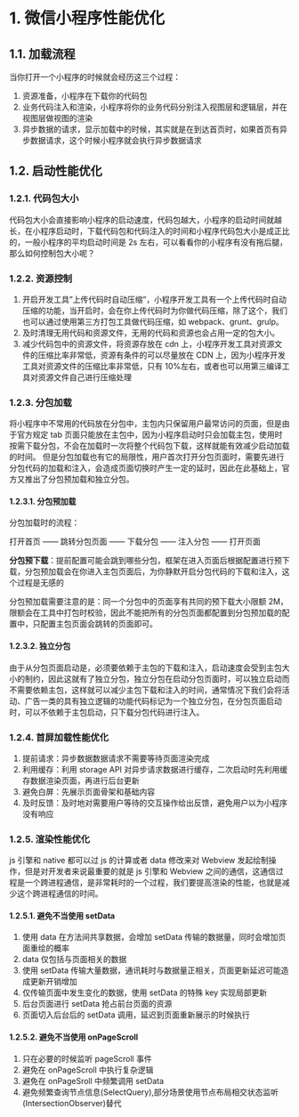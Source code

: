 # 1. 微信小程序性能优化

## 1.1. 加载流程

当你打开一个小程序的时候就会经历这三个过程：

1. 资源准备，小程序在下载你的代码包
2. 业务代码注入和渲染，小程序将你的业务代码分别注入视图层和逻辑层，并在视图层做视图的渲染
3. 异步数据的请求，显示加载中的时候，其实就是在到达首页时，如果首页有异步数据请求，这个时候小程序就会执行异步数据请求

## 1.2. 启动性能优化

### 1.2.1. 代码包大小

代码包大小会直接影响小程序的启动速度，代码包越大，小程序的启动时间就越长，在小程序启动时，下载代码包和代码注入的时间和小程序代码包大小是成正比的，一般小程序的平均启动时间是 2s 左右，可以看看你的小程序有没有拖后腿，那么如何控制包大小呢？

### 1.2.2. 资源控制

1. 开启开发工具”上传代码时自动压缩”，小程序开发工具有一个上传代码时自动压缩的功能，当开启时，会在你上传代码时为你做代码压缩，除了这个，我们也可以通过使用第三方打包工具做代码压缩，如 webpack、grunt、grulp。
2. 及时清理无用代码和资源文件，无用的代码和资源也会占用一定的包大小。
3. 减少代码包中的资源文件，将资源存放在 cdn 上，小程序开发工具对资源文件的压缩比率非常低，资源有条件的可以尽量放在 CDN 上，因为小程序开发工具对资源文件的压缩比率非常低，只有 10%左右，或者也可以用第三编译工具对资源文件自己进行压缩处理

### 1.2.3. 分包加载

将小程序中不常用的代码放在分包中，主包内只保留用户最常访问的页面，但是由于官方规定 tab 页面只能放在主包中，因为小程序启动时只会加载主包，使用时按需下载分包，不会在加载时一次将整个代码包下载，这样就能有效减少启动加载的时间。
但是分包加载也有它的局限性，用户首次打开分包页面时，需要先进行分包代码的加载和注入，会造成页面切换时产生一定的延时，因此在此基础上，官方又推出了分包预加载和独立分包。

#### 1.2.3.1. 分包预加载

分包加载时的流程：

打开首页 —— 跳转分包页面 —— 下载分包 —— 注入分包 —— 打开页面

**分包预下载**：提前配置可能会跳到哪些分包，框架在进入页面后根据配置进行预下载，分包预加载会在你进入主包页面后，为你静默开启分包代码的下载和注入，这个过程是无感的

分包预加载需要注意的是：同一个分包中的页面享有共同的预下载大小限额 2M，限额会在工具中打包时校验，因此不能把所有的分包页面都配置到分包预加载的配置中，只配置主包页面会跳转的页面即可。

#### 1.2.3.2. 独立分包

由于从分包页面启动是，必须要依赖于主包的下载和注入，启动速度会受到主包大小的制约，因此这就有了独立分包，独立分包在启动分包页面时，可以独立启动而不需要依赖主包，这样就可以减少主包下载和注入的时间，通常情况下我们会将活动、广告一类的具有独立逻辑的功能代码标记为一个独立分包，在分包页面启动时，可以不依赖于主包启动，只下载分包代码进行注入。

### 1.2.4. 首屏加载性能优化

1. 提前请求：异步数据数据请求不需要等待页面渲染完成
2. 利用缓存：利用 storage API 对异步请求数据进行缓存，二次启动时先利用缓存数据渲染页面，再进行后台更新
3. 避免白屏：先展示页面骨架和基础内容
4. 及时反馈：及时地对需要用户等待的交互操作给出反馈，避免用户以为小程序没有响应

### 1.2.5. 渲染性能优化

js 引擎和 native 都可以过 js 的计算或者 data 修改来对 Webview 发起绘制操作，但是对开发者来说最重要的就是 js 引擎和 Webview 之间的通信，这通信过程是一个跨进程通信，是非常耗时的一个过程，我们要提高渲染的性能，也就是减少这个跨进程通信的时间。

#### 1.2.5.1. 避免不当使用 setData

1. 使用 data 在方法间共享数据，会增加 setData 传输的数据量，同时会增加页面重绘的概率
2. data 仅包括与页面相关的数据
3. 使用 setData 传输大量数据，通讯耗时与数据量正相关，页面更新延迟可能造成更新开销增加
4. 仅传输页面中发生变化的数据，使用 setData 的特殊 key 实现局部更新
5. 后台页面进行 setData 抢占前台页面的资源
6. 页面切入后台后的 setData 调用，延迟到页面重新展示的时候执行

#### 1.2.5.2. 避免不当使用 onPageScroll

1. 只在必要的时候监听 pageScroll 事件
2. 避免在 onPageScroll 中执行复杂逻辑
3. 避免在 onPageSroll 中频繁调用 setData
4. 避免频繁查询节点信息(SelectQuery),部分场景使用节点布局相交状态监听(IntersectionObserver)替代

